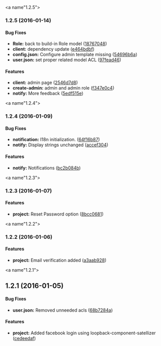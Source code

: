 <a name"1.2.5"></a>
### 1.2.5 (2016-01-14)


#### Bug Fixes

* **Role:** back to build-in Role model ([18767048](git+https://github.com/doktordirk/aurelia-auth-loopback-sample/commit/18767048))
* **client:** dependency update ([e464bdbf](git+https://github.com/doktordirk/aurelia-auth-loopback-sample/commit/e464bdbf))
* **config.json:** Configure admin template missing ([54696b6a](git+https://github.com/doktordirk/aurelia-auth-loopback-sample/commit/54696b6a))
* **user.json:** set proper related model ACL ([97fead46](git+https://github.com/doktordirk/aurelia-auth-loopback-sample/commit/97fead46))


#### Features

* **client:** admin page ([2546d7d8](git+https://github.com/doktordirk/aurelia-auth-loopback-sample/commit/2546d7d8))
* **create-admin:** admin and admin role ([f347e0c4](git+https://github.com/doktordirk/aurelia-auth-loopback-sample/commit/f347e0c4))
* **notify:** More feedback ([5edf515e](git+https://github.com/doktordirk/aurelia-auth-loopback-sample/commit/5edf515e))


<a name"1.2.4"></a>
### 1.2.4 (2016-01-09)


#### Bug Fixes

* **notification:** I18n initialization. ([64f16b87](git+https://github.com/doktordirk/aurelia-auth-loopback-sample/commit/64f16b87))
* **notify:** Display strings unchanged ([accef304](git+https://github.com/doktordirk/aurelia-auth-loopback-sample/commit/accef304))


#### Features

* **notify:** Notifications ([bc2b084b](git+https://github.com/doktordirk/aurelia-auth-loopback-sample/commit/bc2b084b))


<a name"1.2.3"></a>
### 1.2.3 (2016-01-07)


#### Features

* **project:** Reset Password option ([8bcc0681](git+https://github.com/doktordirk/aurelia-auth-loopback-sample/commit/8bcc0681))


<a name"1.2.2"></a>
### 1.2.2 (2016-01-06)


#### Features

* **project:** Email verification added ([a3aab928](git+https://github.com/doktordirk/aurelia-auth-loopback-sample/commit/a3aab928))


<a name"1.2.1"></a>
## 1.2.1 (2016-01-05)


#### Bug Fixes

* **user.json:** Removed unneeded acls ([68b7284a](git+https://github.com/doktordirk/aurelia-auth-loopback-sample/commit/68b7284a))


#### Features

* **project:** Added facebook login using loopback-component-satellizer ([cedeedaf](git+https://github.com/doktordirk/aurelia-auth-loopback-sample/commit/cedeedaf))
